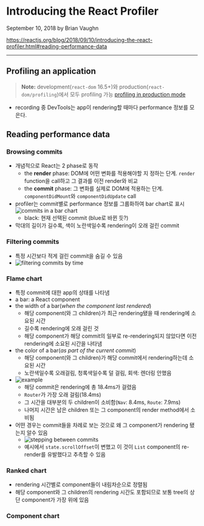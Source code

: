# Introducing the React Profiler

September 10, 2018 by Brian Vaughn

https://reactjs.org/blog/2018/09/10/introducing-the-react-profiler.html#reading-performance-data

---

## Profiling an application

> **Note:**
> development(`react-dom` 16.5+)와 production(`react-dom/profiling`)에서 모두 profiling 가능
> [profiling in production mode](https://fb.me/react-profiling)

-   recording 중 DevTools는 app이 rendering할 때마다 performance 정보를 모은다.

## Reading performance data

### Browsing commits

-   개념적으로 React는 2 phase로 동작
    -   the **render** phase: DOM에 어떤 변화를 적용해야할 지 정하는 단계. `render` function을 call하고 그 결과를 이전 render와 비교
    -   the **commit** phase: 그 변화를 실제로 DOM에 적용하는 단계. `componentDidMount`와 `componentDidUpdate` call
-   profiler는 commit별로 performance 정보를 그룹화하여 bar chart로 표시
    ![commits in a bar chart](https://reactjs.org/static/bd72dec045515d59be51c944e902d263/d8f62/commit-selector.png)
    -   black: 현재 선택된 commit (blue로 바뀐 듯?)
-   막대의 길이가 길수록, 색이 노란색일수록 rendering이 오래 걸린 commit

### Filtering commits

-   특정 시간보다 적게 걸린 commit을 숨길 수 있음
-   ![filtering commits by time](https://reactjs.org/683b9d860ef722e1505e5e629df7ef7e/filtering-commits.gif)

### Flame chart

-   특정 commit에 대한 app의 상태를 나타냄
-   a bar: a React component
-   the width of a bar(_when the component last rendered_)
    -   해당 component(와 그 children)가 최근 rendering됐을 때 rendering에 소요된 시간
    -   길수록 rendering에 오래 걸린 것
    -   해당 component가 해당 commit의 일부로 re-rendering되지 않았다면 이전 rendering에 소요된 시간을 나타냄
-   the color of a bar(_as part of the current commit_)
    -   해당 component(와 그 children)가 해당 commit에서 rendering하는데 소요된 시간
    -   노란색일수록 오래걸림, 청록색일수록 덜 걸림, 회색: 렌더링 안했음
-   ![example](https://reactjs.org/static/3046f500b9bfc052bde8b7b3b3cfc243/ad997/flame-chart.png)
    -   해당 commit은 rendering에 총 18.4ms가 걸렸음
    -   `Router`가 가장 오래 걸림(18.4ms)
    -   그 시간을 대부분의 두 children이 소비함(`Nav`: 8.4ms, `Route`: 7.9ms)
    -   나머지 시간은 남은 children 또는 그 component의 render method에서 소비됨
-   어떤 경우는 commit들을 차례로 보는 것으로 왜 그 component가 rendering 됐는지 알수 있음
    -   ![stepping between commits](https://reactjs.org/cc2a8b37bbce52c49a11c2f8e55dccbc/see-which-props-changed.gif)
    -   예시에서 `state.scrollOffset`이 변했고 이 것이 `List` component의 re-render를 유발했다고 추측할 수 있음

### Ranked chart

-   rendering 시간별로 component들이 내림차순으로 정렬됨
-   해당 component와 그 children의 rendering 시간도 포함되므로 보통 tree의 상단 component가 가장 위에 있음

### Component chart
